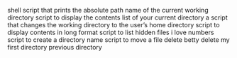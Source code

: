 shell script that prints the absolute path name of the current working directory
script to display the contents list of your current directory
 a script that changes the working directory to the user’s home directory
script to display contents in long format
script to list hidden files
i love numbers
script to create a directory name
script to move a file
delete betty
delete my first directory
previous directory
